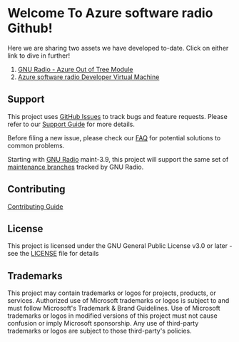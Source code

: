# Welcome To Azure software radio Github!

Here we are sharing two assets we have developed to-date. Click on either link to dive in further!


1. [GNU Radio - Azure Out of Tree Module](./gr-azure-software-radio/README.md)
2. [Azure software radio Developer Virtual Machine](./pages/devvm.md)


## Support  

This project uses [GitHub Issues](https://github.com/microsoft/azure-software-radio/issues) to track bugs and feature requests. Please refer to our [Support Guide](SUPPORT.md#how-to-file-issues-and-get-help) for more details.  

Before filing a new issue, please check our [FAQ](./docs/FAQ.md) for potential solutions to common problems.

Starting with [GNU Radio](https://github.com/gnuradio/gnuradio) maint-3.9, this project will support the same set of [maintenance branches](https://github.com/gnuradio/gnuradio/branches) tracked by GNU Radio.  

## Contributing

[Contributing Guide](./CONTRIBUTING.md)

## License

This project is licensed under the GNU General Public License v3.0 or later - see the [LICENSE](LICENSE.txt) file for details

## Trademarks

This project may contain trademarks or logos for projects, products, or services. Authorized use of Microsoft trademarks or logos is subject to and must follow Microsoft's Trademark & Brand Guidelines. Use of Microsoft trademarks or logos in modified versions of this project must not cause confusion or imply Microsoft sponsorship. Any use of third-party trademarks or logos are subject to those third-party's policies.

